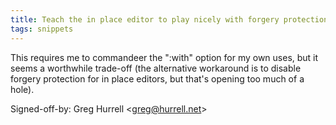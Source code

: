 ```yaml
---
title: Teach the in place editor to play nicely with forgery protection (wincent.com, 2b5cbd0)
tags: snippets
---
```


This requires me to commandeer the ":with" option for my own uses, but it seems a worthwhile trade-off (the alternative workaround is to disable forgery protection for in place editors, but that's opening too much of a hole).

Signed-off-by: Greg Hurrell &lt;greg@hurrell.net&gt;
